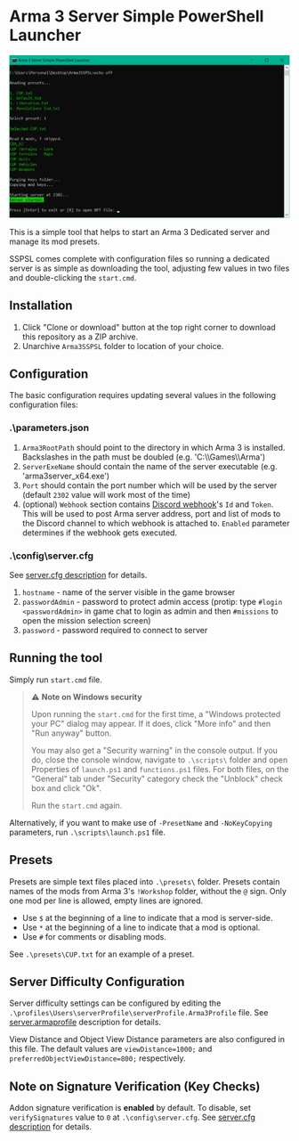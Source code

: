 # Arma 3 Server Simple PowerShell Launcher

![Arma 3 Server Simple PowerShell Launcher screenshot](https://raw.githubusercontent.com/Cambusta/Arma3-SSPSL/master/screenshot.png)

This is a simple tool that helps to start an Arma 3 Dedicated server and manage its mod presets.

SSPSL comes complete with configuration files so running a dedicated server is as simple as downloading the tool, adjusting few values in two files and double-clicking the `start.cmd`.

## Installation
1. Click "Clone or download" button at the top right corner to download this repository as a ZIP archive.
2. Unarchive `Arma3SSPSL` folder to location of your choice.

## Сonfiguration
The basic configuration requires updating several values in the following configuration files:

### .\parameters.json
1. `Arma3RootPath` should point to the directory in which Arma 3 is installed. Backslashes in the path must be doubled (e.g. 'C:\\\\Games\\\\Arma')
2. `ServerExeName` should contain the name of the server executable (e.g. 'arma3server_x64.exe')
3. `Port` should contain the port number which will be used by the server (default `2302` value will work most of the time)
4. (optional) `Webhook` section contains [Discord webhook](https://support.discord.com/hc/en-us/articles/228383668-Intro-to-Webhooks)'s `Id` and `Token`. This will be used to post Arma server address, port and list of mods to the Discord channel to which webhook is attached to. `Enabled` parameter determines if the webhook gets executed. 

### .\config\server.cfg
See [server.cfg description](https://community.bistudio.com/wiki/server.cfg) for details.
1. `hostname` - name of the server visible in the game browser 
2. `passwordAdmin` - password to protect admin access (protip: type `#login <passwordAdmin>` in game chat to login as admin and then `#missions` to open the mission selection screen) 
3. `password` - password required to connect to server

## Running the tool
Simply run `start.cmd` file. 

> ⚠ **Note on Windows security**
>
> Upon running the `start.cmd` for the first time, a "Windows protected your PC" dialog may appear. If it does, click "More info" and then "Run anyway" button.
>
> You may also get a "Security warning" in the console output. If you do, close the console window, navigate to `.\scripts\` folder and open Properties of `launch.ps1` and `functions.ps1` files. For both files, on the "General" tab under "Security" category check the "Unblock" check box and click "Ok". 
>
> Run the `start.cmd` again.

Alternatively, if you want to make use of `-PresetName` and `-NoKeyCopying` parameters, run `.\scripts\launch.ps1` file.

## Presets
Presets are simple text files placed into `.\presets\` folder. Presets contain names of the mods from Arma 3's `!Workshop` folder, without the `@` sign. Only one mod per line is allowed, empty lines are ignored. 
* Use `$` at the beginning of a line to indicate that a mod is server-side.
* Use `*` at the beginning of a line to indicate that a mod is optional.
* Use `#` for comments or disabling mods.

See `.\presets\CUP.txt` for an example of a preset.

## Server Difficulty Configuration
Server difficulty settings can be configured by editing the `.\profiles\Users\serverProfile\serverProfile.Arma3Profile` file. See [server.armaprofile](https://community.bistudio.com/wiki/server.armaprofile) description for details.

View Distance and Object View Distance parameters are also configured in this file. The default values are `viewDistance=1000;` and `preferredObjectViewDistance=800;` respectively.

## Note on Signature Verification (Key Checks)
Addon signature verification is **enabled** by default. To disable, set `verifySignatures` value to `0` at `.\config\server.cfg`. See [server.cfg description](https://community.bistudio.com/wiki/server.cfg) for details.

